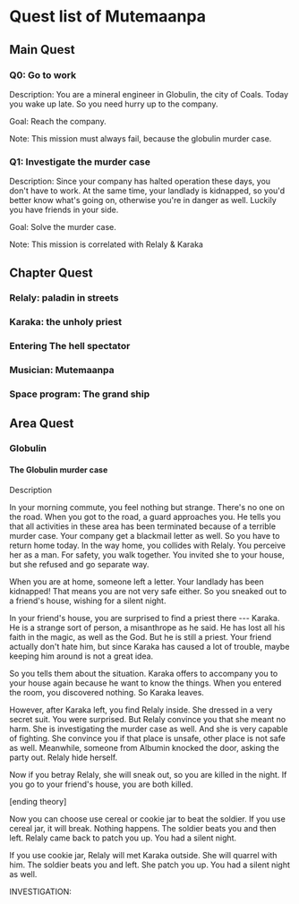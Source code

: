 # Quest list of Mutemaanpa

## Main Quest

### Q0: Go to work

Description: You are a mineral engineer in Globulin, the city of Coals. Today you wake up late. So you need hurry up to the company.

Goal: Reach the company.

Note: This mission must always fail, because the globulin murder case.

### Q1: Investigate the murder case

Description: Since your company has halted operation these days, you don't have to work. At the same time, your landlady is kidnapped, so you'd better know what's going on, otherwise you're in danger as well. Luckily you have friends in your side.

Goal: Solve the murder case.

Note: This mission is correlated with Relaly & Karaka

## Chapter Quest

### Relaly: paladin in streets

### Karaka: the unholy priest

### Entering The hell spectator

### Musician: Mutemaanpa

### Space program: The grand ship

## Area Quest

### Globulin

#### The Globulin murder case

Description

In your morning commute, you feel nothing but strange. There's no one on the road. When you got to the road, a guard approaches you. He tells you that all activities in these area has been terminated because of a terrible murder case. Your company get a blackmail letter as well. So you have to return home today. In the way home, you collides with Relaly. You perceive her as a man. For safety, you walk together. You invited she to your house, but she refused and go separate way.

When you are at home, someone left a letter. Your landlady has been kidnapped! That means you are not very safe either. So you sneaked out to a friend's house, wishing for a silent night.

In your friend's house, you are surprised to find a priest there --- Karaka. He is a strange sort of person, a misanthrope as he said. He has lost all his faith in the magic, as well as the God. But he is still a priest. Your friend actually don't hate him, but since Karaka has caused a lot of trouble, maybe keeping him around is not a great idea.

So you tells them about the situation. Karaka offers to accompany you to your house again because he want to know the things. When you entered the room, you discovered nothing. So Karaka leaves.

However, after Karaka left, you find Relaly inside. She dressed in a very secret suit. You were surprised. But Relaly convince you that she meant no harm. She is investigating the murder case as well. And she is very capable of fighting. She convince you if that place is unsafe, other place is not safe as well. Meanwhile, someone from Albumin knocked the door, asking the party out. Relaly hide herself.

Now if you betray Relaly, she will sneak out, so you are killed in the night. If you go to your friend's house, you are both killed.

[ending theory]

Now you can choose use cereal or cookie jar to beat the soldier. If you use cereal jar, it will break. Nothing happens. The soldier beats you and then left. Relaly came back to patch you up. You had a silent night.

If you use cookie jar, Relaly will met Karaka outside. She will quarrel with him. The soldier beats you and left. She patch you up. You had a silent night as well.

INVESTIGATION:
